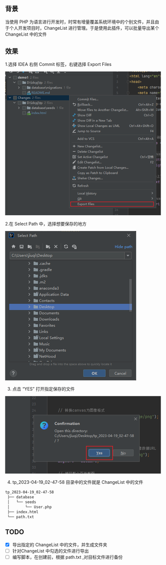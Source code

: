 ## 背景
当使用 PHP 为语言进行开发时，时常有增量覆盖系统环境中的个别文件，并且由于个人开发项目时，ChangeList 进行管理。于是使用此插件，可以批量导出某个 ChangeList 中的文件

## 效果
1.选择 IDEA 右侧 Commit 标签，右键选择 Export Files

![](docs/imgs/1.png)

2.在 Select Path 中，选择想要保存的地方

![](docs/imgs/2.png)

3. 点击 “YES” 打开指定保存的文件

![](docs/imgs/3.png)

4. tp_2023-04-19_02-47-58 目录中的文件就是 ChangeList 中的文件
```
tp_2023-04-19_02-47-58
 ├── database
 │   └── seeds
 │       └── User.php
 ├── index.html
 └── path.txt
```

## TODO

- [x] 导出指定的 ChangeList 中的文件，并生成文件夹
- [ ] 针对ChangeList 中勾选的文件进行导出
- [ ] 编写脚本，在创建前，根据 path.txt ,对目标文件进行备份
